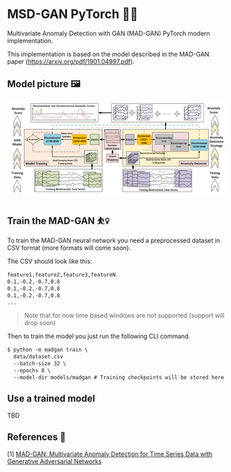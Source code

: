 # MSD-GAN PyTorch 🧠🎨

Multivariate Anomaly Detection with GAN (MAD-GAN) PyTorch modern implementation.

This implementation is based on the model described in the MAD-GAN paper (https://arxiv.org/pdf/1901.04997.pdf).

## Model picture 🖼

![](img/madgan.png)

## Train the MAD-GAN ⛹️‍♀️

To train the MAD-GAN neural network you need a preprocessed dataset in CSV format
(more formats will come soon).

The CSV should look like this:

```
feature1,feature2,feature3,featureN
0.1,-0.2,-0.7,0.8
0.1,-0.2,-0.7,0.8
0.1,-0.2,-0.7,0.8
...
```

> Note that for now time based windows are not supported (support will drop soon)

Then to train the model you just run the following CLI command.

```
$ python -m madgan train \
  data/dataset.csv
  --batch-size 32 \
  --epochs 8 \
  --model-dir models/madgan # Training checkpoints will be stored here
```

## Use a trained model

TBD

## References 📖

[1] [MAD-GAN: Multivariate Anomaly Detection for Time Series Data with Generative Adversarial Networks](https://arxiv.org/pdf/1901.04997.pdf)
